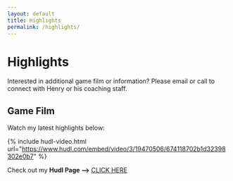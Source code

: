 ```yaml
---
layout: default
title: Highlights
permalink: /highlights/
---
```

# Highlights

Interested in additional game film or information? Please email or call to connect with Henry or his coaching staff.

## Game Film

Watch my latest highlights below:

{% include hudl-video.html url="https://www.hudl.com/embed/video/3/19470506/674118702b1d32398302e0b7" %}

Check out my **Hudl Page -->** [CLICK HERE]

[CLICK HERE]: https://www.hudl.com/profile/19470506/Henry-Russell